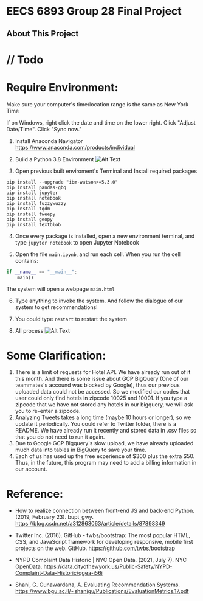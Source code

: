 # EECS 6893 Group 28 Final Project

## About This Project 
// Todo
================
# Require Environment:
Make sure your computer's time/location range is the same as New York Time

If on Windows, right click the date and time on the lower right.
Click "Adjust Date/Time".
Click "Sync now."

1. Install Anaconda Navigator
https://www.anaconda.com/products/individual


2. Build a Python 3.8 Environment
![Alt Text](gifs/Instruction_anaconda.gif)

3. Open previous built enviroment's Terminal and Install required packages
```
pip install --upgrade "ibm-watson>=5.3.0"
pip install pandas-gbq
pip install jupyter
pip install notebook
pip install fuzzywuzzy
pip install tqdm
pip install tweepy
pip install geopy
pip install textblob
```

4. Once every package is installed, open a new environment terminal, and type ``` jupyter notebook ``` to open Jupyter Notebook

5. Open the file ```main.ipynb```, and run each cell. When you run the cell contains:
~~~python
if __name__ == "__main__":
    main()
~~~
The system will open a webpage ```main.html```

6. Type anything to invoke the system. And follow the dialogue of our system to get recommendations!

7. You could type ```restart``` to restart the system 

8. All process
![Alt Text](gifs/all-process.gif)
# Some Clarification:
1. There is a limit of requests for Hotel API. We have already run out of it this month. And there is some issue about GCP BigQuery (One of our teammates's accound was blocked by Google), thus our previous uploaded data could not be accessed. So we modified our codes that user could only find hotels in zipcode 10025 and 10001. If you type a zipcode that we have not stored any hotels in our bigquery, we will ask you to re-enter a zipcode.
2. Analyzing Tweets takes a long time (maybe 10 hours or longer), so we update it periodically. You could refer to Twitter folder, there is a README. We have already run it recently and stored data in .csv files so that you do not need to run it again.
3. Due to Google GCP Bigquery's slow upload, we have already uploaded much data into tables in BigQuery to save your time.
4. Each of us has used up the free experience of $300 plus the extra $50. Thus, in the future, this program may need to add a billing information in our account.

# Reference:
- How to realize connection between front-end JS and back-end Python. (2019, February 23). bupt_gwy. 
https://blog.csdn.net/a312863063/article/details/87898349

- Twitter Inc. (2016). GitHub - twbs/bootstrap: The most popular HTML, CSS, and JavaScript framework for developing responsive, mobile first projects on the web. GitHub. https://github.com/twbs/bootstrap

- NYPD Complaint Data Historic | NYC Open Data. (2021, July 7). NYC OpenData. 
https://data.cityofnewyork.us/Public-Safety/NYPD-Complaint-Data-Historic/qgea-i56i

- Shani, G. Gunawardana, A. Evaluating Recommendation Systems. 
https://www.bgu.ac.il/~shanigu/Publications/EvaluationMetrics.17.pdf

